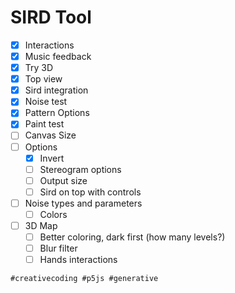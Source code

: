 # SIRD Tool

- [x] Interactions
- [x] Music feedback
- [x] Try 3D
- [x] Top view
- [x] Sird integration
- [x] Noise test
- [x] Pattern Options
- [x] Paint test
- [ ] Canvas Size
- [ ] Options
  - [x] Invert
  - [ ] Stereogram options
  - [ ] Output size
  - [ ] Sird on top with controls
- [ ] Noise types and parameters
  - [ ] Colors
- [ ] 3D Map
  - [ ] Better coloring, dark first (how many levels?)
  - [ ] Blur filter
  - [ ] Hands interactions

`#creativecoding #p5js #generative`